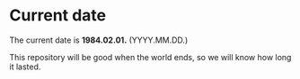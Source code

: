 # Current date

The current date is **1984.02.01.** (YYYY.MM.DD.)

This repository will be good when the world ends, so we will know how long it lasted.